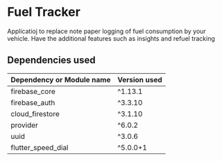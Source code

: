 # Fuel Tracker

Applicatioj to replace note paper logging of fuel consumption by your vehicle. Have the additional features such as insights and refuel tracking


## Dependencies used 



| Dependency or Module name  | Version used |
| ------------- | ------------- |
|  firebase_core | ^1.13.1 |
|  firebase_auth | ^3.3.10 |
|cloud_firestore| ^3.1.10|
| provider | ^6.0.2|
|uuid| ^3.0.6|
|flutter_speed_dial | ^5.0.0+1|
